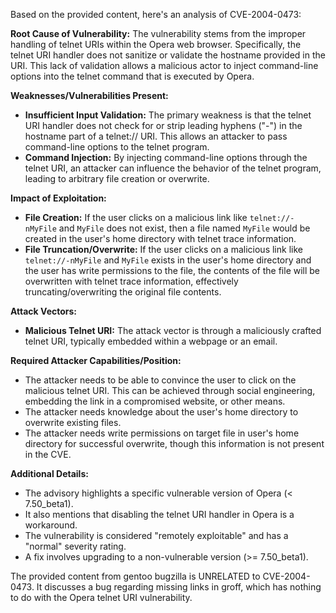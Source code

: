 Based on the provided content, here's an analysis of CVE-2004-0473:

**Root Cause of Vulnerability:**
The vulnerability stems from the improper handling of telnet URIs within the Opera web browser. Specifically, the telnet URI handler does not sanitize or validate the hostname provided in the URI. This lack of validation allows a malicious actor to inject command-line options into the telnet command that is executed by Opera.

**Weaknesses/Vulnerabilities Present:**
- **Insufficient Input Validation:** The primary weakness is that the telnet URI handler does not check for or strip leading hyphens ("-") in the hostname part of a telnet:// URI. This allows an attacker to pass command-line options to the telnet program.
- **Command Injection:** By injecting command-line options through the telnet URI, an attacker can influence the behavior of the telnet program, leading to arbitrary file creation or overwrite.

**Impact of Exploitation:**
- **File Creation:** If the user clicks on a malicious link like `telnet://-nMyFile` and `MyFile` does not exist, then a file named `MyFile` would be created in the user's home directory with telnet trace information.
- **File Truncation/Overwrite:** If the user clicks on a malicious link like `telnet://-nMyFile` and `MyFile` exists in the user's home directory and the user has write permissions to the file, the contents of the file will be overwritten with telnet trace information, effectively truncating/overwriting the original file contents.

**Attack Vectors:**
- **Malicious Telnet URI:** The attack vector is through a maliciously crafted telnet URI, typically embedded within a webpage or an email.

**Required Attacker Capabilities/Position:**
- The attacker needs to be able to convince the user to click on the malicious telnet URI. This can be achieved through social engineering, embedding the link in a compromised website, or other means.
- The attacker needs knowledge about the user's home directory to overwrite existing files.
- The attacker needs write permissions on target file in user's home directory for successful overwrite, though this information is not present in the CVE.

**Additional Details:**
- The advisory highlights a specific vulnerable version of Opera (< 7.50_beta1).
- It also mentions that disabling the telnet URI handler in Opera is a workaround.
- The vulnerability is considered "remotely exploitable" and has a "normal" severity rating.
- A fix involves upgrading to a non-vulnerable version (>= 7.50_beta1).

The provided content from gentoo bugzilla is UNRELATED to CVE-2004-0473. It discusses a bug regarding missing links in groff, which has nothing to do with the Opera telnet URI vulnerability.